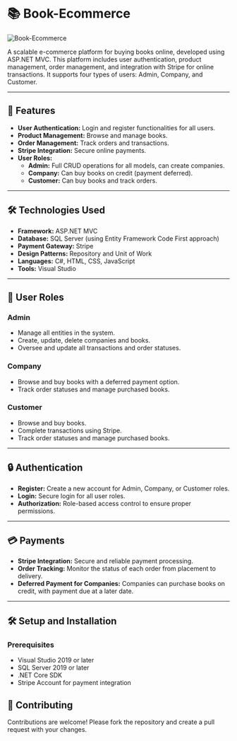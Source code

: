 # 📚 Book-Ecommerce

![Book-Ecommerce](https://www.servcorp.co.uk/media/34561/e-commerce-img.jpeg?format=webp&quality=80&width=688)

A scalable e-commerce platform for buying books online, developed using ASP.NET MVC. This platform includes user authentication, product management, order management, and integration with Stripe for online transactions. It supports four types of users: Admin, Company, and Customer.

---

## 🚀 Features

- **User Authentication:** Login and register functionalities for all users.
- **Product Management:** Browse and manage books.
- **Order Management:** Track orders and transactions.
- **Stripe Integration:** Secure online payments.
- **User Roles:**
  - **Admin:** Full CRUD operations for all models, can create companies.
  - **Company:** Can buy books on credit (payment deferred).
  - **Customer:** Can buy books and track orders.

---

## 🛠️ Technologies Used

- **Framework:** ASP.NET MVC
- **Database:** SQL Server (using Entity Framework Code First approach)
- **Payment Gateway:** Stripe
- **Design Patterns:** Repository and Unit of Work
- **Languages:** C#, HTML, CSS, JavaScript
- **Tools:** Visual Studio

---

## 👥 User Roles

### Admin
- Manage all entities in the system.
- Create, update, delete companies and books.
- Oversee and update all transactions and order statuses.

### Company
- Browse and buy books with a deferred payment option.
- Track order statuses and manage purchased books.

### Customer
- Browse and buy books.
- Complete transactions using Stripe.
- Track order statuses and manage purchased books.

---

## 🔒 Authentication

- **Register:** Create a new account for Admin, Company, or Customer roles.
- **Login:** Secure login for all user roles.
- **Authorization:** Role-based access control to ensure proper permissions.

---

## 💳 Payments

- **Stripe Integration:** Secure and reliable payment processing.
- **Order Tracking:** Monitor the status of each order from placement to delivery.
- **Deferred Payment for Companies:** Companies can purchase books on credit, with payment due at a later date.

---

## 🛠️ Setup and Installation

### Prerequisites

- Visual Studio 2019 or later
- SQL Server 2019 or later
- .NET Core SDK
- Stripe Account for payment integration

## 🤝 Contributing
Contributions are welcome! Please fork the repository and create a pull request with your changes.


